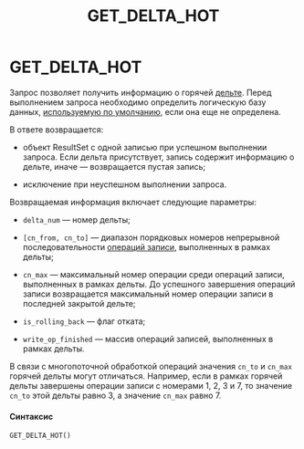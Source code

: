 ﻿---
layout: default
title: GET_DELTA_HOT
nav_order: 22
parent: Запросы SQL+
grand_parent: Справочная информация
has_children: false
has_toc: false
---

GET_DELTA_HOT
=============

Запрос позволяет получить информацию о горячей [дельте](../../../Обзор_понятий_компонентов_и_связей/Основные_понятия/Дельта/Дельта.md). 
Перед выполнением запроса необходимо определить логическую базу данных, 
[используемую по умолчанию](../../../Работа_с_системой/Другие_функции/Определение_логической_БД_по_умолчанию/Определение_логической_БД_по_умолчанию.md), 
если она еще не определена.

В ответе возвращается:

*   объект ResultSet c одной записью при успешном выполнении запроса. Если дельта присутствует, запись 
    содержит информацию о дельте, иначе — возвращается пустая запись;

*   исключение при неуспешном выполнении запроса.

Возвращаемая информация включает следующие параметры:

*   `delta_num` — номер дельты;

*   `[cn_from, cn_to]` — диапазон порядковых номеров непрерывной последовательности 
    [операций записи](../../../Обзор_понятий_компонентов_и_связей/Основные_понятия/Операция_записи/Операция_записи.md), 
    выполненных в рамках дельты;

*   `cn_max` — максимальный номер операции среди операций записи, выполненных в рамках дельты. 
    До успешного завершения операций записи возвращается максимальный номер операции записи в последней 
    закрытой дельте;

*   `is_rolling_back` — флаг отката;

*   `write_op_finished` — массив операций записей, выполненных в рамках дельты.


В связи с многопоточной обработкой операций значения `cn_to` и `cn_max` горячей дельты могут отличаться. 
Например, если в рамках горячей дельты завершены операции записи с номерами 1, 2, 3 и 7, то значение 
`cn_to` этой дельты равно 3, а значение `cn_max` равно 7.

#### Синтаксис
```sql
GET_DELTA_HOT()
```